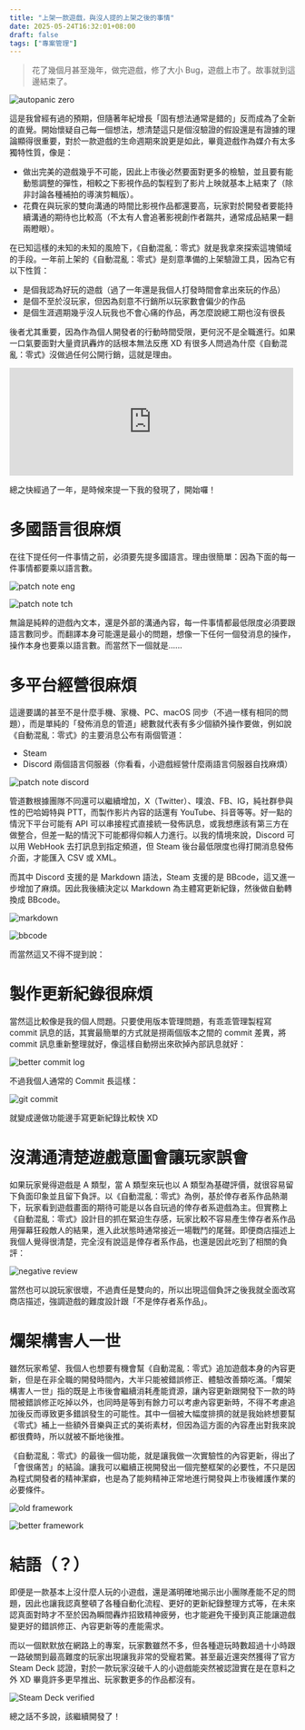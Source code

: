 ```yaml
---
title: "上架一款遊戲，與沒人提的上架之後的事情"
date: 2025-05-24T16:32:01+08:00
draft: false
tags: ["專案管理"]
---
```


> 花了幾個月甚至幾年，做完遊戲，修了大小 Bug，遊戲上市了。故事就到這邊結束了。

![autopanic zero](/images/posts/game-design/0018/0008.png)

這是我曾經有過的預期，但隨著年紀增長「固有想法通常是錯的」反而成為了全新的直覺。開始懷疑自己每一個想法，想清楚這只是個沒驗證的假設還是有證據的理論顯得很重要，對於一款遊戲的生命週期來說更是如此，畢竟遊戲作為媒介有太多獨特性質，像是：

- 做出完美的遊戲幾乎不可能，因此上市後必然要面對更多的檢驗，並且要有能動態調整的彈性，相較之下影視作品的製程到了影片上映就基本上結束了（除非討論各種補拍的導演剪輯版）。
- 花費在與玩家的雙向溝通的時間比影視作品都還要高，玩家對於開發者要能持續溝通的期待也比較高（不太有人會追著影視創作者踹共，通常成品結果一翻兩瞪眼）。

在已知這樣的未知的未知的風險下，《自動混亂：零式》就是我拿來探索這塊領域的手段。一年前上架的《自動混亂：零式》是刻意準備的上架驗證工具，因為它有以下性質：

- 是個我認為好玩的遊戲（過了一年還是我個人打發時間會拿出來玩的作品）
- 是個不至於沒玩家，但因為刻意不行銷所以玩家數會偏少的作品
- 是個生涯週期幾乎沒人玩我也不會心痛的作品，再怎麼說總工期也沒有很長

後者尤其重要，因為作為個人開發者的行動時間受限，更何況不是全職進行。如果一口氣要面對大量資訊轟炸的話根本無法反應 XD 有很多人問過為什麼《自動混亂：零式》沒做過任何公開行銷，這就是理由。

<iframe src="https://store.steampowered.com/widget/1423670/" frameborder="0" width="500" height="190"></iframe>

總之快經過了一年，是時候來提一下我的發現了，開始囉！

# 多國語言很麻煩

在往下提任何一件事情之前，必須要先提多國語言。理由很簡單：因為下面的每一件事情都要乘以語言數。

![patch note eng](/images/posts/game-design/0018/0001-en.png)

![patch note tch](/images/posts/game-design/0018/0001-tw.png "更新紀錄也要跟語言同步")

無論是純粹的遊戲內文本，還是外部的溝通內容，每一件事情都最低限度必須要跟語言數同步。而翻譯本身可能還是最小的問題，想像一下任何一個發消息的操作，操作本身也要乘以語言數。而當然下一個就是......

# 多平台經營很麻煩

這邊要講的甚至不是什麼手機、家機、PC、macOS 同步（不過一樣有相同的問題），而是單純的「發佈消息的管道」總數就代表有多少個額外操作要做，例如說《自動混亂：零式》的主要消息公布有兩個管道：

- Steam
- Discord 兩個語言伺服器（你看看，小遊戲經營什麼兩語言伺服器自找麻煩）

![patch note discord](/images/posts/game-design/0018/0002.png "Discord 有自己獨立的更新紀錄發佈管道")

管道數根據團隊不同還可以繼續增加，X（Twitter）、噗浪、FB、IG，純社群參與性的巴哈姆特與 PTT，而製作影片內容的話還有 YouTube、抖音等等。好一點的情況下平台可能有 API 可以串接程式直接統一發佈訊息，或我想應該有第三方在做整合，但差一點的情況下可能都得仰賴人力進行。以我的情境來說，Discord 可以用 WebHook 去打訊息到指定頻道，但 Steam 後台最低限度也得打開消息發佈介面，才能匯入 CSV 或 XML。

而其中 Discord 支援的是 Markdown 語法，Steam 支援的是 BBcode，這又進一步增加了麻煩。因此我後續決定以 Markdown 為主體寫更新紀錄，然後做自動轉換成 BBcode。

![markdown](/images/posts/game-design/0018/0003.png)

![bbcode](/images/posts/game-design/0018/0004.png)

而當然這又不得不提到說：

# 製作更新紀錄很麻煩

當然這比較像是我的個人問題。只要使用版本管理問題，有乖乖管理製程寫 commit 訊息的話，其實最簡單的方式就是撈兩個版本之間的 commit 差異，將 commit 訊息重新整理就好，像這樣自動撈出來砍掉內部訊息就好：

![better commit log](/images/posts/game-design/0018/0006.png)

不過我個人通常的 Commit 長這樣：

![git commit](/images/posts/game-design/0018/0005.png)

就變成邊做功能邊手寫更新紀錄比較快 XD

# 沒溝通清楚遊戲意圖會讓玩家誤會

如果玩家覺得遊戲是 A 類型，當 A 類型來玩也以 A 類型為基礎評價，就很容易留下負面印象並且留下負評。以《自動混亂：零式》為例，基於倖存者系作品熱潮下，玩家看到遊戲畫面的期待可能是以各自玩過的倖存者系遊戲為主。但實務上《自動混亂：零式》設計目的抓在緊迫生存感，玩家比較不容易產生倖存者系作品用彈幕狂殺敵人的結果，進入此狀態時通常接近一場戰鬥的尾聲。即便商店描述上我個人覺得很清楚，完全沒有說這是倖存者系作品，也還是因此吃到了相關的負評：

![negative review](/images/posts/game-design/0018/0007.jpg "「這不是款自動戰鬥遊戲該有的設計」，雖然商店頁面完全沒這樣宣傳")

當然也可以說玩家很壞，不過責任是雙向的，所以出現這個負評之後我就全面改寫商店描述，強調遊戲的難度設計跟「不是倖存者系作品」。

# 爛架構害人一世

雖然玩家希望、我個人也想要有機會幫《自動混亂：零式》追加遊戲本身的內容更新，但是在非全職的開發時間內，大半只能被錯誤修正、體驗改善類吃滿。「爛架構害人一世」指的既是上市後會繼續消耗產能資源，讓內容更新跟開發下一款的時間被錯誤修正吃掉以外，也同時是等到有餘力可以考慮內容更新時，不得不考慮追加後反而導致更多錯誤發生的可能性。其中一個被大幅度排擠的就是我始終想要幫《零式》補上一些額外音樂與正式的美術素材，但因為這方面的內容產出對我來說都很費時，所以就被不斷地後推。

《自動混亂：零式》的最後一個功能，就是讓我做一次實驗性的內容更新，得出了「會很痛苦」的結論。讓我可以繼續正視開發出一個完整框架的必要性，不只是因為程式開發者的精神潔癖，也是為了能夠精神正常地進行開發與上市後維護作業的必要條件。

![old framework](/images/posts/game-design/0018/0010.png "《零式》用的舊框架只能用是膠帶捆起來的一團亂形容，反覆持續出現的錯誤是忘記把新的設定值補進去跟使用者介面同步的區塊")

![better framework](/images/posts/game-design/0018/0009.png "正在開發中的新框架可以用很乾淨的方式自動偵測數值變動，避免發生一樣的事情")

# 結語（？）

即便是一款基本上沒什麼人玩的小遊戲，還是滿明確地揭示出小團隊產能不足的問題，因此也讓我認真整頓了各種自動化流程、更好的更新紀錄整理方式等，在未來認真面對時才不至於因為瞬間轟炸招致精神疲勞，也才能避免干擾到真正能讓遊戲變更好的錯誤修正、內容更新等的產能需求。

而以一個默默放在網路上的專案，玩家數雖然不多，但各種遊玩時數超過十小時跟一路破關到最高難度的玩家出現讓我非常的受寵若驚。甚至最近還突然獲得了官方 Steam Deck 認證，對於一款玩家沒破千人的小遊戲能突然被認證實在是在意料之外 XD 畢竟許多更早推出、玩家數更多的作品都沒有。

![Steam Deck verified](/images/posts/game-design/0018/0011.png "如果是不知道哪位 Valve 員工突然發現這款遊戲決定幫它做認證的話，希望你玩得開心！")

總之話不多說，該繼續開發了！